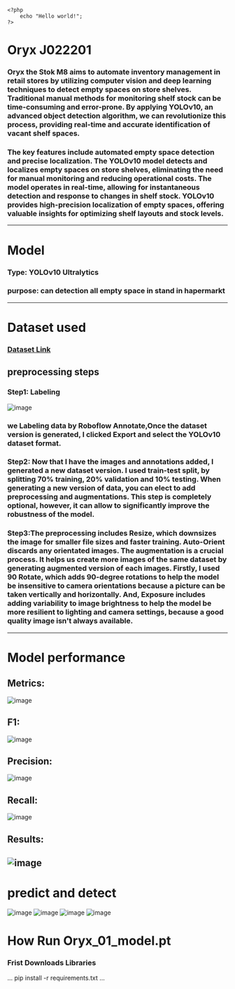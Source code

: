     <?php
        echo "Hello world!";
    ?>
    

# Oryx J022201
### Oryx the Stok M8 aims to automate inventory management in retail stores by utilizing computer vision and deep learning techniques to detect empty spaces on store shelves. Traditional manual methods for monitoring shelf stock can be time-consuming and error-prone. By applying YOLOv10, an advanced object detection algorithm, we can revolutionize this process, providing real-time and accurate identification of vacant shelf spaces.

### The key features include automated empty space detection and precise localization. The YOLOv10 model detects and localizes empty spaces on store shelves, eliminating the need for manual monitoring and reducing operational costs. The model operates in real-time, allowing for instantaneous detection and response to changes in shelf stock. YOLOv10 provides high-precision localization of empty spaces, offering valuable insights for optimizing shelf layouts and stock levels.
-------------------------------------------------------------------------------------------------------------------------------------------------------------------------------------------------------------------------------------------------------------
# Model 
### Type: YOLOv10 Ultralytics
### purpose: can detection all empty space in stand in hapermarkt 
-------------------------------------------------------------------------------------------------------------------------------------------------------------------------------------------------------------------------------------------------------------
# Dataset used
### [Dataset Link](https://drive.google.com/file/d/1NmtMoH3OipUKnSgL8k9nrQPSteMmSXNG/view?usp=drive_link)

## preprocessing steps
### Step1: Labeling
![image](https://github.com/user-attachments/assets/1557f9f8-6f17-48db-9ec0-eb5cfc240fa8)
### we Labeling data by  Roboflow Annotate,Once the dataset version is generated, I clicked Export and select the YOLOv10 dataset format.

### Step2: Now that I have the images and annotations added, I generated a new dataset version. I used train-test split, by splitting 70% training, 20% validation and 10% testing. When generating a new version of data, you can elect to add preprocessing and augmentations. This step is completely optional, however, it can allow to significantly improve the robustness of the model.

### Step3:The preprocessing includes Resize, which downsizes the image for smaller file sizes and faster training. Auto-Orient discards any orientated images. The augmentation is a crucial process. It helps us create more images of the same dataset by generating augmented version of each images. Firstly, I used 90 Rotate, which adds 90-degree rotations to help the model be insensitive to camera orientations because a picture can be taken vertically and horizontally. And, Exposure includes adding variability to image brightness to help the model be more resilient to lighting and camera settings, because a good quality image isn't always available.
-------------------------------------------------------------------------------------------------------------------------------------------------------------------------------------------------------------------------------------------------------------
# Model performance
## Metrics:
![image](https://github.com/user-attachments/assets/63d1f544-a170-4dcb-8e6f-817694531eae)

## F1:
![image](https://github.com/user-attachments/assets/a1483877-4bd5-4ee8-9743-0e509d6162fb)

## Precision:
![image](https://github.com/user-attachments/assets/03a04329-2e6c-4a9e-80b5-4e6ee35e9089)

## Recall:
![image](https://github.com/user-attachments/assets/346791d8-8ca7-40a1-9a1e-6c32805a86d6)

## Results:
![image](https://github.com/user-attachments/assets/8d6a061b-53d6-4cb4-9847-8639aa7e6fea)
-------------------------------------------------------------------------------------------------------------------------------------------------------------------------------------------------------------------------------------------------------------
# predict and detect
![image](https://github.com/user-attachments/assets/e2111e6a-a725-4a33-beb4-35ea83ffab29)
![image](https://github.com/user-attachments/assets/10a0dd03-ada4-496f-9a78-6f50d48aef3b)
![image](https://github.com/user-attachments/assets/9500cd7a-ca9b-4194-a02d-21153e8ec537)
![image](https://github.com/user-attachments/assets/03646dcc-61b3-4f82-81c9-f8cdfaf041b9)

# How Run Oryx_01_model.pt
### Frist Downloads Libraries
...
pip install -r requirements.txt
...
